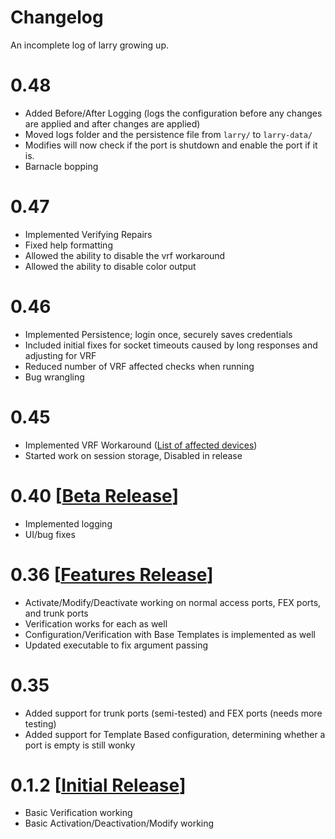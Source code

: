 # Changelog

An incomplete log of larry growing up.
# 0.48
- Added Before/After Logging (logs the configuration before any changes are applied and after changes are applied)
- Moved logs folder and the persistence file from ```larry/``` to ```larry-data/```
- Modifies will now check if the port is shutdown and enable the port if it is.
- Barnacle bopping

# 0.47
- Implemented Verifying Repairs
- Fixed help formatting
- Allowed the ability to disable the vrf workaround
- Allowed the ability to disable color output

# 0.46
- Implemented Persistence; login once, securely saves credentials
- Included initial fixes for socket timeouts caused by long responses and adjusting for VRF
- Reduced number of VRF affected checks when running
- Bug wrangling

# 0.45

- Implemented VRF Workaround ([List of affected devices](https://1drv.ms/x/s!Am7FgEBKIICGia17HGoi-OeXzGaIHw))
- Started work on session storage, Disabled in release

# 0.40 [[Beta Release](https://github.com/Changer098/larry/releases/tag/0.40)]

- Implemented logging
- UI/bug fixes

# 0.36 [[Features Release](https://github.com/Changer098/larry/releases/tag/0.36)]

- Activate/Modify/Deactivate working on normal access ports, FEX ports, and trunk ports
- Verification works for each as well
- Configuration/Verification with Base Templates is implemented as well
- Updated executable to fix argument passing

# 0.35

- Added support for trunk ports (semi-tested) and FEX ports (needs more testing)
- Added support for Template Based configuration, determining whether a port is empty is still wonky

# 0.1.2 [[Initial Release](https://github.com/Changer098/larry/releases/tag/0.1.2)]

- Basic Verification working
- Basic Activation/Deactivation/Modify working
